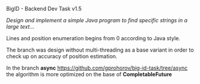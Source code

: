 BigID - Backend Dev Task v1.5

_Design and implement a simple Java program to find specific strings in a large text._..

Lines and position enumeration begins from 0 according to Java style.

The branch was design without multi-threading as a base variant in order to check up on  accuracy of position estimation. 

In the branch **async** https://github.com/gprohorov/big-id-task/tree/async the algorithm is more optimized on the base of **CompletableFuture**